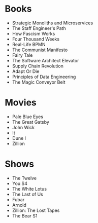 # Books

- Strategic Monoliths and Microservices
- The Staff Engineer's Path
- How Fascism Works
- Four Thousand Weeks
- Real-Life BPMN
- The Communist Manifesto
- Fairy Tale
- The Software Architect Elevator
- Supply Chain Revolution
- Adapt Or Die
- Principles of Data Engineering
- The Magic Conveyor Belt

# Movies

- Pale Blue Eyes
- The Great Gatsby
- John Wick
- It
- Dune I
- Zillion

# Shows

- The Twelve
- You S4
- The White Lotus
- The Last of Us
- Fubar
- Arnold
- Zillion: The Lost Tapes
- The Bear S1
